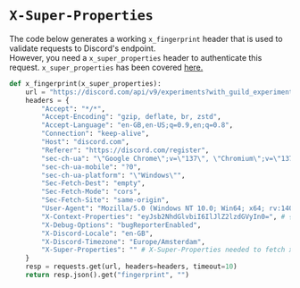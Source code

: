 # `X-Super-Properties`
The code below generates a working `x_fingerprint` header that is used to validate requests to Discord's endpoint. <br>
However, you need a `x_super_properties` header to authenticate this request. `x_super_properties` has been covered [here.](https://github.com/AdamBankz/discord-reversed/blob/main/Signing%20Requests/X-Fingerprint/README.md)
```py
def x_fingerprint(x_super_properties):
    url = "https://discord.com/api/v9/experiments?with_guild_experiments=true"
    headers = {
        "Accept": "*/*",
        "Accept-Encoding": "gzip, deflate, br, zstd",
        "Accept-Language": "en-GB,en-US;q=0.9,en;q=0.8",
        "Connection": "keep-alive",
        "Host": "discord.com",
        "Referer": "https://discord.com/register",
        "sec-ch-ua": "\"Google Chrome\";v=\"137\", \"Chromium\";v=\"137\", \"Not/A)Brand\";v=\"24\"",
        "sec-ch-ua-mobile": "?0",
        "sec-ch-ua-platform": "\"Windows\"",
        "Sec-Fetch-Dest": "empty",
        "Sec-Fetch-Mode": "cors",
        "Sec-Fetch-Site": "same-origin",
        "User-Agent": "Mozilla/5.0 (Windows NT 10.0; Win64; x64; rv:140.0) Gecko/20100101 Firefox/140.0",
        "X-Context-Properties": "eyJsb2NhdGlvbiI6IlJlZ2lzdGVyIn0=", # {"location":"Register"} in base64
        "X-Debug-Options": "bugReporterEnabled",
        "X-Discord-Locale": "en-GB",
        "X-Discord-Timezone": "Europe/Amsterdam",
        "X-Super-Properties": "" # X-Super-Properties needed to fetch x_fingerprint
    }
    resp = requests.get(url, headers=headers, timeout=10)
    return resp.json().get("fingerprint", "")
```



